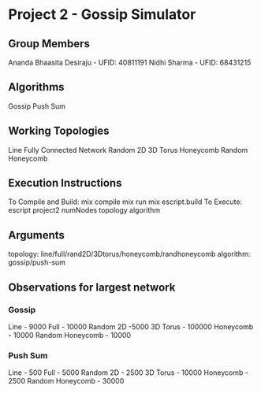 # Project 2 - Gossip Simulator

## Group Members
Ananda Bhaasita Desiraju - UFID: 40811191
Nidhi Sharma - UFID: 68431215

## Algorithms
Gossip
Push Sum

## Working Topologies
Line
Fully Connected Network
Random 2D
3D Torus
Honeycomb
Random Honeycomb

## Execution Instructions
To Compile and Build:
mix compile
mix run
mix escript.build
To Execute:
escript project2 numNodes topology algorithm

## Arguments
topology: line/full/rand2D/3Dtorus/honeycomb/randhoneycomb
algorithm: gossip/push-sum

## Observations for largest network
### Gossip
Line - 9000
Full - 10000
Random 2D -5000
3D Torus - 100000
Honeycomb - 10000
Random Honeycomb - 10000

### Push Sum
Line - 500
Full - 5000
Random 2D - 2500
3D Torus - 10000
Honeycomb - 2500
Random Honeycomb - 30000